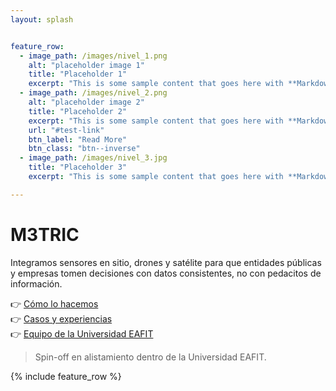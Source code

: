 ```yaml
---
layout: splash


feature_row:
  - image_path: /images/nivel_1.png
    alt: "placeholder image 1"
    title: "Placeholder 1"
    excerpt: "This is some sample content that goes here with **Markdown** formatting."
  - image_path: /images/nivel_2.png
    alt: "placeholder image 2"
    title: "Placeholder 2"
    excerpt: "This is some sample content that goes here with **Markdown** formatting."
    url: "#test-link"
    btn_label: "Read More"
    btn_class: "btn--inverse"
  - image_path: /images/nivel_3.jpg
    title: "Placeholder 3"
    excerpt: "This is some sample content that goes here with **Markdown** formatting."

---
```


# M3TRIC

Integramos sensores en sitio, drones y satélite para que entidades públicas y empresas tomen decisiones con datos consistentes, no con pedacitos de información.

👉 [Cómo lo hacemos](./solucion.md)  
👉 [Casos y experiencias](./casos.md)  
👉 [Equipo de la Universidad EAFIT](./equipo.md)

> Spin-off en alistamiento dentro de la Universidad EAFIT.

{% include feature_row %}